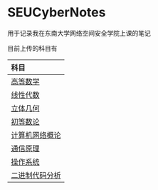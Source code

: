# SEUCyberNotes

用于记录我在东南大学网络空间安全学院上课的笔记

目前上传的科目有

| 科目                                           |
| :--------------------------------------------- |
| [高等数学](高等数学中的定义、定理、公式.pdf)   |
| [线性代数](线性代数中的定义、性质、方法.pdf)   |
| [立体几何](立体几何中的定义、性质、方法.pdf)   |
| [初等数论](初等数论中的定义、定理、小结论.pdf) |
| [计算机网络概论](计算机网络概论期末复习.md)    |
| [通信原理](通信原理期末复习.md)                |
| [操作系统](《操作系统概念》笔记.md)            |
|[二进制代码分析](二进制代码分析期末复习.md)|
